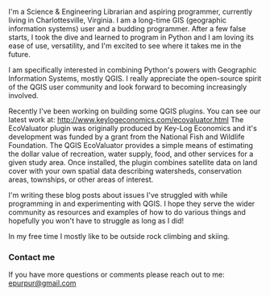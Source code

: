 


I'm a Science & Engineering Librarian and aspiring programmer, currently living in Charlottesville, Virginia. I am a long-time
GIS (geographic information systems) user and a budding programmer. After a few false starts, I took the dive and learned to
program in Python and I am loving its ease of use, versatility, and I'm excited to see where it takes me in the future.

I am specifically interested in combining Python's powers with Geographic Information Systems, mostly QGIS. I really
appreciate the open-source spirit of the QGIS user community and look forward to becoming increasingly involved.

Recently I've been working on building some QGIS plugins. You can see our latest work
at: http://www.keylogeconomics.com/ecovaluator.html
The EcoValuator plugin was originally produced by Key-Log Economics and it's development was funded by a grant from the
National Fish and Wildlife Foundation. The QGIS EcoValuator provides a simple means of estimating the dollar value of 
recreation, water supply, food, and other services for a given study area. Once installed, the plugin combines satellite data 
on land cover with your own spatial data describing watersheds, conservation areas, townships, or other areas of interest.

I'm writing these blog posts about issues I've struggled with while programming in and experimenting with QGIS. I hope they
serve the wider community as resources and examples of how to do various things and hopefully you won't have to struggle
as long as I did!

In my free time I mostly like to be outside rock climbing and skiing.

### Contact me

If you have more questions or comments please reach out to me:
[epurpur@gmail.com](mailto:email@domain.com)
